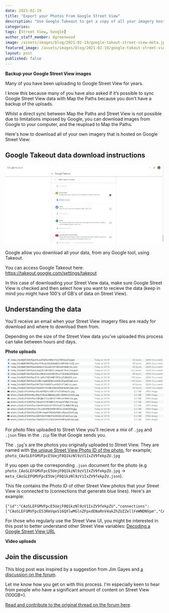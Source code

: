```yaml
---
date: 2021-02-19
title: "Export your Photos From Google Street View"
description: "Use Google Takeout to get a copy of all your imagery hosted on Google Street View"
categories: 
tags: [Street View, Google]
author_staff_member: dgreenwood
image: /assets/images/blog/2021-02-19/google-takout-street-view-meta.jpg
featured_image: /assets/images/blog/2021-02-19/google-takout-street-view.jpg
layout: post
published: false
---
```


**Backup your Google Street View images**

Many of you have been uploading to Google Street View for years.

I know this because many of you have also asked if it’s possible to sync Google Street View data with Map the Paths because you don't have a backup of the uploads.

Whilst a direct sync between Map the Paths and Street View is not possible due to limitations imposed by Google, you can download images from Google to your computer, and the reupload to Map the Paths.

Here's how to download all of your own imagery that is hosted on Google Street View:

## Google Takeout data download instructions

<img class="img-fluid" src="/assets/images/blog/2021-02-19/google-takout-street-view.jpg" alt="Google Takeout Street View" title="Google Takeout Street View" />

Google allow you download all your data, from any Google tool, using Takeout.

You can access Google Takeout here: https://takeout.google.com/settings/takeout

In this case of downloading your Street View data, make sure Google Street View is checked and then select how you want to recieve the data (keep in mind you might have 100's of GB's of data on Street View).

## Understanding the data

You’ll receive an email when your Street View imagery files are ready for download and where to download them from.

Depending on the size of the Street View data you've uploaded this process can take between hours and days.

**Photo uploads**

<img class="img-fluid" src="/assets/images/blog/2021-02-19/google-takeout-file-output.jpg" alt="Google Takeout Street View files" title="Google Takeout Street View files" />

For photo files uploaded to Street View you'll recieve a mix of `.jpg` and `.json` files in the `.zip` file that Google sends you.

The `.jpg`'s are the photos you originally uploaded to Street View. They are named with [the unique Street View Photo ID of the photo](https://developers.google.com/streetview/publish/reference/rest/v1/photo), for example; `photo_CAoSLEFGMVFpcE5UejF0Q1kzNl9zV1IxZV9fekpZU.jpg`

If you open up the corresponding `.json` document for the photo (e.g `photo_CAoSLEFGMVFpcE5UejF0Q1kzNl9zV1IxZV9fekpZU.jpg` -> `meta_CAoSLEFGMVFpcE5UejF0Q1kzNl9zV1IxZV9fekpZU.json`).

This file contains the Photo ID of other Street View photos that your Street View is connected to (connections that generate blue lines). Here's an example:

```
{"id":"CAoSLEFGMVFpcE5UejF0Q1kzNl9zV1IxZV9fekpZU","connections":["CAoSLEFGMVFpcE53RmVqeS16QXlwMGlnZFpxdENaRnV4akZhZUZZellFeWNDNVpm","CAoSLEFGMVFpcE13LUdPcFl5ZWl6Y3F3cUZtd0dORDQ2QXNMUjZjRHFyTzFXRmlo"]}
```

For those who regularly use the Street View UI, you might be interested in this post to better understand other Street View variables: [Decoding a Google Street View URL](/blog/2020/decoding-google-street-view-urls)

**Video uploads**




## Join the discussion

This blog post was inspired by a suggestion from Jim Gayes and [a discussion on the forum](https://campfire.trekview.org/t/downloading-your-own-images-from-google-street-view/505).

Let me know how you get on with this process. I'm especially keen to hear from people who have a significant amount of content on Street View (100GB+).

[Read and contribute to the original thread on the forum here](https://campfire.trekview.org/t/downloading-your-own-images-from-google-street-view/505).